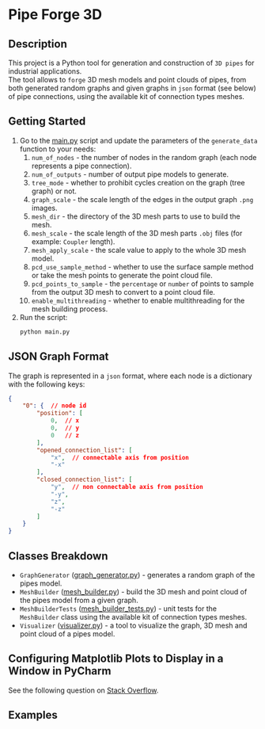# Pipe Forge 3D


## Description

This project is a Python tool for generation and construction of `3D pipes` for industrial applications. \
The tool allows to `forge` 3D mesh models and point clouds of pipes, from both generated random graphs and 
given graphs in `json` format (see below) of pipe connections, using the available kit of connection types meshes.


## Getting Started

1. Go to the [main.py](main.py) script and update the parameters of the `generate_data` function to your needs:
   1. `num_of_nodes` - the number of nodes in the random graph (each node represents a pipe connection).
   2. `num_of_outputs` - number of output pipe models to generate.
   3. `tree_mode` - whether to prohibit cycles creation on the graph (tree graph) or not.
   4. `graph_scale` - the scale length of the edges in the output graph `.png` images.
   5. `mesh_dir` - the directory of the 3D mesh parts to use to build the mesh.
   6. `mesh_scale` - the scale length of the 3D mesh parts `.obj` files (for example: `Coupler` length).
   7. `mesh_apply_scale` - the scale value to apply to the whole 3D mesh model.
   8. `pcd_use_sample_method` - whether to use the surface sample method or take the mesh points to generate the point cloud file.
   9. `pcd_points_to_sample` - the `percentage` or `number` of points to sample from the output 3D mesh to convert to a point cloud file.
   10. `enable_multithreading` - whether to enable multithreading for the mesh building process.
2. Run the script:
   ```bash
   python main.py
   ```


## JSON Graph Format

The graph is represented in a `json` format, where each node is a dictionary with the following keys:
```json
{
    "0": {  // node id
        "position": [
            0,  // x
            0,  // y
            0   // z
        ],
        "opened_connection_list": [
            "x",  // connectable axis from position
            "-x"
        ],
        "closed_connection_list": [
            "y",  // non connectable axis from position
            "-y",
            "z",
            "-z"
        ]
    }
}
```

## Classes Breakdown

- `GraphGenerator` ([graph_generator.py](graph_generator.py)) - generates a random graph of the pipes model.
- `MeshBuilder` ([mesh_builder.py](mesh_builder.py)) - build the 3D mesh and point cloud of the pipes model from a given graph.
- `MeshBuilderTests` ([mesh_builder_tests.py](mesh_builder_tests.py)) - unit tests for the `MeshBuilder` class using the available kit of connection types meshes.
- `Visualizer` ([visualizer.py](visualizer.py)) - a tool to visualize the graph, 3D mesh and point cloud of a pipes model.


## Configuring Matplotlib Plots to Display in a Window in PyCharm

See the following question on [Stack Overflow](https://stackoverflow.com/questions/57015206/how-to-show-matplotlib-plots-in-a-window-instead-of-sciview-toolbar-in-pycharm-p).


## Examples
